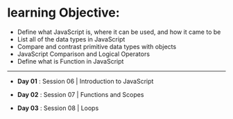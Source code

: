 # learning Objective:

- Define what JavaScript is, where it can be used, and how it came to be
- List all of the data types in JavaScript
- Compare and contrast primitive data types with objects
- JavaScript Comparison and Logical Operators
- Define what is Function in JavaScript

--------------------------------------------------------------------------------

- **Day 01** : Session 06 | Introduction to JavaScript

- **Day 02** : Session 07 | Functions and Scopes

- **Day 03** : Session 08 | Loops
